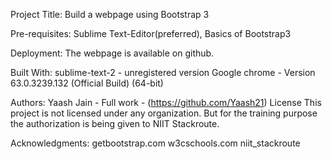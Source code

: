 Project Title:
Build a webpage using Bootstrap 3

Pre-requisites:
Sublime Text-Editor(preferred), Basics of Bootstrap3

Deployment:
The webpage is available on github.

Built With:
sublime-text-2 - unregistered version
Google chrome - Version 63.0.3239.132 (Official Build) (64-bit)

Authors:
Yaash Jain - Full work - (https://github.com/Yaash21)
License
This project is not licensed under any organization. But for the training purpose the authorization is being given to NIIT Stackroute.

Acknowledgments:
getbootstrap.com
w3cschools.com
niit_stackroute
